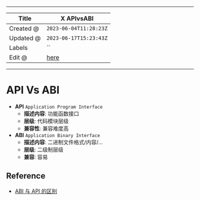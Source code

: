 -----

| Title     | X APIvsABI                                           |
| --------- | ---------------------------------------------------- |
| Created @ | `2023-06-04T11:28:23Z`                               |
| Updated @ | `2023-06-17T15:23:43Z`                               |
| Labels    | \`\`                                                 |
| Edit @    | [here](https://github.com/junxnone/xwiki/issues/252) |

-----

# API Vs ABI

  - **API** `Application Program Interface`
      - **描述内容**: 功能函数接口
      - **层级**: 代码模块层级
      - **兼容性**: 兼容难度高
  - **ABI** `Application Binary Interface`
      - **描述内容**: 二进制文件格式/内容/...
      - **层级**: 二级制层级
      - **兼容**: 容易

## Reference

  - [ABI 与 API
    的区别](https://blog.csdn.net/K346K346/article/details/88371267)
